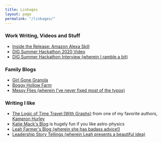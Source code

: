 ```yaml
---
title: Linkages 
layout: page
permalink: "/linkages/"
---
```


### Work Writing, Videos and Stuff
* [Inside the Release: Amazon Alexa Skill](https://medium.com/digital-health-innovation/inside-the-release-amazon-alexa-skill-3dfee2bc3818)
* [DIG Summer Hackathon 2020 Video](https://www.providence-dig.org/resource/dig-summer-hackathon-2020-video/)
* [DIG Summer Hackathon Interview (wherein I ramble a bit)](https://www.facebook.com/watch/?v=3592152817533482)
### Family Blogs
* [Girl Gone Granola](https://girlgonegranola.blogspot.com)
* [Boggy Hollow Farm](https://boggyhollowfarm.com)
* [Messy Flies (wherein I've never fixed most of the typos)](https://messyflies.blogspot.com)
### Writing I like
* [The Logic of Time Travel (With Graphs)](https://www.kameronhurley.com/the-logic-of-time-travel-with-graphs/) from one of my favorite authors, [Kameron Hurley](https://www.kameronhurley.com)
* [Katie Mack's Blog](http://astrokatie.blogspot.com/) is hugely fun if you like astro-physics
* [Leah Farmer's Blog (wherein she has badass advice!)](https://leahfarmer.com/)
* [Leadership Story Tellings (wherein Leah presents a beautiful idea)](https://leadershipstorytellings.com/)